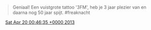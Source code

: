> Geniaal\! Een vuistgrote tattoo '3FM', heb je 3 jaar plezier van en daarna nog 50 jaar spijt\. \#freaknacht

<img src="../../media/tweet.ico" width="12" /> [Sat Apr 20 00:46:35 +0000 2013](https://twitter.com/DromerDenker/status/325410132030812160)